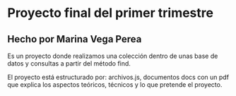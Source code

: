 # Proyecto final del primer trimestre

## Hecho por Marina Vega Perea

Es un proyecto donde realizamos una colección dentro de unas base de datos y consultas a partir del método find.

El proyecto está estructurado por: archivos.js, documentos docs con un pdf que explica los aspectos teóricos, técnicos y lo que pretende el proyecto.


